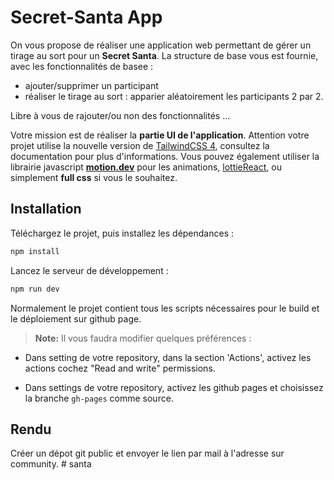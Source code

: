 # Secret-Santa App

On vous propose de réaliser une application web permettant de gérer un tirage au sort pour un **Secret Santa**. La structure de base vous est fournie, avec les fonctionnalités de basee :

- ajouter/supprimer un participant
- réaliser le tirage au sort : apparier aléatoirement les participants 2 par 2.

Libre à vous de rajouter/ou non des fonctionnalités ...

Votre mission est de réaliser la **partie UI de l'application**.
Attention votre projet utilise la nouvelle version de [TailwindCSS 4](https://tailwindcss.com/docs/v4-beta), consultez la documentation pour plus d'informations.
Vous pouvez également utiliser la librairie javascript [**motion.dev**](https://motion.dev) pour les animations, [lottieReact](https://lottiereact.com/components/Lottie#getting-started), ou simplement **full css** si vous le souhaitez.

## Installation

Téléchargez le projet, puis installez les dépendances :

```bash
npm install
```

Lancez le serveur de développement :

```bash
npm run dev
```

Normalement le projet contient tous les scripts nécessaires pour le build et le déploiement sur github page.

> **Note:** Il vous faudra modifier quelques préférences :

- Dans setting de votre repository, dans la section 'Actions', activez les actions cochez "Read and write" permissions.

- Dans settings de votre repository, activez les github pages et choisissez la branche `gh-pages` comme source.

## Rendu

Créer un dépot git public et envoyer le lien par mail à l'adresse sur community.
#   s a n t a 
 
 